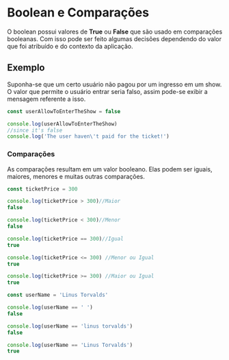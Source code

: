 # Boolean e Comparações

O boolean possui valores de **True** ou **False** que são usado em comparações booleanas. Com isso pode ser feito algumas decisões dependendo do valor que foi atribuído e do contexto da aplicação.

## Exemplo

Suponha-se que um certo usuário não pagou por um ingresso em um show. O valor que permite o usuário entrar seria falso, assim pode-se exibir a mensagem referente a isso. 


```js
const userAllowToEnterTheShow = false 

console.log(userAllowToEnterTheShow)
//since it's false
console.log('The user haven\'t paid for the ticket!') 
```

### Comparações 

As comparações resultam em um valor booleano. Elas podem ser iguais, maiores, menores e muitas outras comparações.

```js
const ticketPrice = 300

console.log(ticketPrice > 300)//Maior
false

console.log(ticketPrice < 300)//Menor
false

console.log(ticketPrice == 300)//Igual
true

console.log(ticketPrice <= 300) //Menor ou Igual
true

console.log(ticketPrice >= 300) //Maior ou Igual
true
```

```js
const userName = 'Linus Torvalds'

console.log(userName == ' ')
false

console.log(userName == 'linus torvalds')
false

console.log(userName == 'Linus Torvalds')
true
```